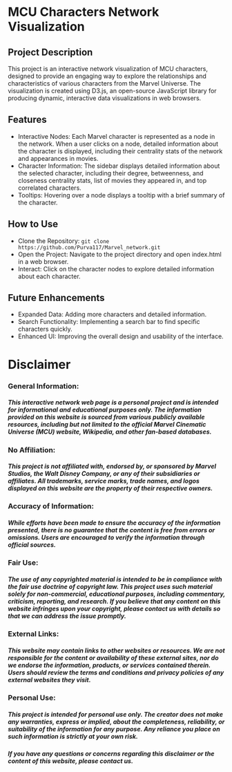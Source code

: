 # MCU Characters Network Visualization

## Project Description

This project is an interactive network visualization of MCU characters, designed to provide an engaging way to explore the relationships and characteristics of various characters from the Marvel Universe. The visualization is created using D3.js, an open-source JavaScript library for producing dynamic, interactive data visualizations in web browsers.

## Features

- Interactive Nodes: Each Marvel character is represented as a node in the network. When a user clicks on a node, detailed information about the character is displayed, including their centrality stats of the network and appearances in movies.
- Character Information: The sidebar displays detailed information about the selected character, including their degree, betweenness, and closeness centrality stats, list of movies they appeared in, and top correlated characters.
- Tooltips: Hovering over a node displays a tooltip with a brief summary of the character.

## How to Use

- Clone the Repository:
    `git clone https://github.com/Purva117/Marvel_network.git`
- Open the Project: Navigate to the project directory and open index.html in a web browser.
- Interact: Click on the character nodes to explore detailed information about each character.

## Future Enhancements

- Expanded Data: Adding more characters and detailed information.
- Search Functionality: Implementing a search bar to find specific characters quickly.
- Enhanced UI: Improving the overall design and usability of the interface.



# Disclaimer

### General Information:

##### This interactive network web page is a personal project and is intended for informational and educational purposes only. The information provided on this website is sourced from various publicly available resources, including but not limited to the official Marvel Cinematic Universe (MCU) website, Wikipedia, and other fan-based databases.

### No Affiliation:

##### This project is not affiliated with, endorsed by, or sponsored by Marvel Studios, the Walt Disney Company, or any of their subsidiaries or affiliates. All trademarks, service marks, trade names, and logos displayed on this website are the property of their respective owners.

### Accuracy of Information:

##### While efforts have been made to ensure the accuracy of the information presented, there is no guarantee that the content is free from errors or omissions. Users are encouraged to verify the information through official sources.

### Fair Use:

##### The use of any copyrighted material is intended to be in compliance with the fair use doctrine of copyright law. This project uses such material solely for non-commercial, educational purposes, including commentary, criticism, reporting, and research. If you believe that any content on this website infringes upon your copyright, please contact us with details so that we can address the issue promptly.

### External Links:

##### This website may contain links to other websites or resources. We are not responsible for the content or availability of these external sites, nor do we endorse the information, products, or services contained therein. Users should review the terms and conditions and privacy policies of any external websites they visit.

### Personal Use:

##### This project is intended for personal use only. The creator does not make any warranties, express or implied, about the completeness, reliability, or suitability of the information for any purpose. Any reliance you place on such information is strictly at your own risk.

##### If you have any questions or concerns regarding this disclaimer or the content of this website, please contact us.
